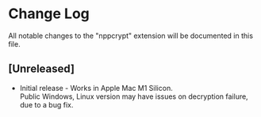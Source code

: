 # Change Log

All notable changes to the "nppcrypt" extension will be documented in this file.

## [Unreleased]

- Initial release - Works in Apple Mac M1 Silicon.\
  Public Windows, Linux version may have issues on decryption failure, due to a bug fix.
